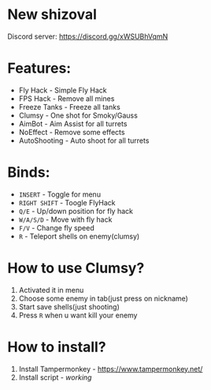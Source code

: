 # New shizoval
Discord server: https://discord.gg/xWSUBhVqmN

# Features:

 * Fly Hack - Simple Fly Hack
 * FPS Hack - Remove all mines
 * Freeze Tanks - Freeze all tanks
 * Clumsy - One shot for Smoky/Gauss
 * AimBot  - Aim Assist for all turrets
 * NoEffect - Remove some effects
 * AutoShooting - Auto shoot for all turrets

# Binds:
 * `INSERT` - Toggle for menu 
 * `RIGHT SHIFT` - Toogle FlyHack
 * `Q/E` - Up/down position for fly hack
 * `W/A/S/D` - Move with fly hack
 * `F/V` - Change fly speed
 * `R`   - Teleport shells on enemy(clumsy)

# How to use Clumsy?
 1. Activated it in menu
 2. Choose some enemy in tab(just press on nickname)
 3. Start save shells(just shooting)
 4. Press `R` when u want kill your enemy

# How to install?
 1. Install Tampermonkey - https://www.tampermonkey.net/
 2. Install script - *working*





